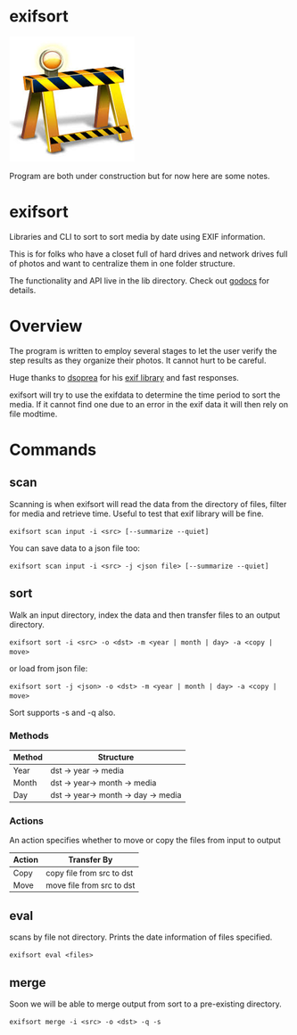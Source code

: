 # exifsort

![Under Construction](data/construction.jpg) 

Program are both under construction but for now here are some notes.

# exifsort

Libraries and CLI to sort to sort media by date using EXIF information.

This is for folks who have a closet full of hard drives and network drives full
of photos and want to centralize them in one folder structure.

The functionality and API live in the lib directory. Check out
[godocs](https://godoc.org/github.com/matchstick/exifsort/lib) for details.

# Overview

The program is written to employ several stages to let the user verify the
step results as they organize their photos. It cannot hurt to be careful.

Huge thanks to [dsoprea](https://github.com/dsoprea) for his [exif
library](https://github.com/dsoprea/go-exif) and fast responses.

exifsort will try to use the exifdata to determine the time period to sort the
media. If it cannot find one due to an error in the exif data it will then rely
on file modtime.

# Commands

## scan

Scanning is when exifsort will read the data from the directory of files,
filter for media and retrieve time. Useful to test that exif library will be fine.

`exifsort scan input -i <src> [--summarize --quiet]`

You can save data to a json file too:

`exifsort scan input -i <src> -j <json file> [--summarize --quiet]`

## sort

Walk an input directory, index the data and then transfer files to an output  directory.

`exifsort sort -i <src> -o <dst> -m <year | month | day> -a <copy | move>`

or load from json file:

`exifsort sort -j <json> -o <dst> -m <year | month | day> -a <copy | move>`

Sort supports -s and -q also.

### Methods

| Method | Structure |
| ------ | --------- |
| Year   | dst -> year -> media |
| Month  | dst -> year-> month -> media |
| Day    | dst -> year-> month -> day -> media |

### Actions

An action specifies whether to move or copy the files from input to output 

| Action | Transfer By |
| ------ | --------- |
| Copy   | copy file from src to dst |
| Move   | move file from src to dst |


## eval

scans by file not directory. Prints the date information of files specified. 

`exifsort eval <files>`

## merge

Soon we will be able to merge output from sort to a pre-existing directory.

`exifsort merge -i <src> -o <dst> -q -s`
